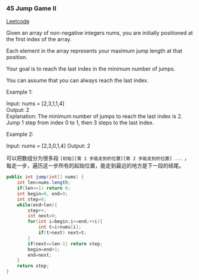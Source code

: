 ### 45 Jump Game II

[Leetcode](https://leetcode.com/problems/jump-game-ii/)

Given an array of non-negative integers nums, you are initially positioned at the first index of the array.

Each element in the array represents your maximum jump length at that position.

Your goal is to reach the last index in the minimum number of jumps.

You can assume that you can always reach the last index.

 

Example 1:

Input: nums = [2,3,1,1,4]  
Output: 2  
Explanation: The minimum number of jumps to reach the last index is 2. Jump 1 step from index 0 to 1, then 3 steps to the last index.  

Example 2:

Input: nums = [2,3,0,1,4]
Output: 2

可以把数组分为很多段 ` [初始][第 1 步能走到的位置][第 2 步能走到的位置] ... ` ，每走一步，遍历这一步所有的起始位置，能走到最远的地方是下一段的结尾。

```java
public int jump(int[] nums) {
    int len=nums.length;
    if(len<=1) return 0;
    int begin=0, end=0;
    int step=0;
    while(end<len){
        step++;
        int next=0;
        for(int i=begin;i<=end;++i){
            int t=i+nums[i];
            if(t>next) next=t;
        }
        if(next==len-1) return step;
        begin=end+1;
        end=next;
    }
    return step;
}
```